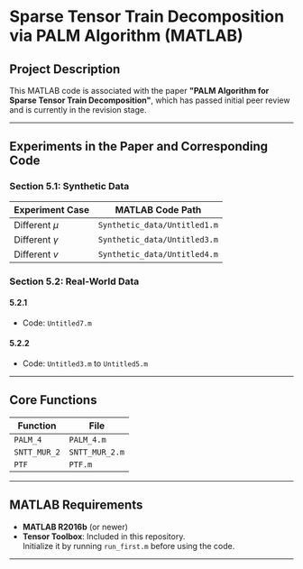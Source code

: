 # Sparse Tensor Train Decomposition via PALM Algorithm (MATLAB)

## Project Description
This MATLAB code is associated with the paper **"PALM Algorithm for Sparse Tensor Train Decomposition"**, which has passed initial peer review and is currently in the revision stage.

---

## Experiments in the Paper and Corresponding Code
### Section 5.1: Synthetic Data
| Experiment Case | MATLAB Code Path               |
|-----------------|--------------------------------|
| Different $\mu$ | `Synthetic_data/Untitled1.m`   |
| Different $\gamma$ | `Synthetic_data/Untitled3.m` |
| Different $v$   | `Synthetic_data/Untitled4.m`   |

### Section 5.2: Real-World Data
#### 5.2.1
- Code: `Untitled7.m`

#### 5.2.2
- Code: `Untitled3.m` to `Untitled5.m`

---

## Core Functions
| Function    | File         |
|-------------|--------------|
| `PALM_4`    | `PALM_4.m`   |
| `SNTT_MUR_2` | `SNTT_MUR_2.m` |
| `PTF`       | `PTF.m`      |

---

## MATLAB Requirements
- **MATLAB R2016b** (or newer)
- **Tensor Toolbox**: Included in this repository.  
  Initialize it by running `run_first.m` before using the code.

---


